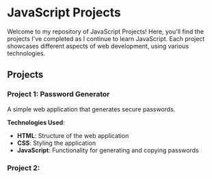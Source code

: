 
# JavaScript Projects

Welcome to my repository of JavaScript Projects! Here, you'll find the projects I've completed as I continue to learn JavaScript. Each project showcases different aspects of web development, using various technologies.

## Projects

### Project 1: Password Generator
A simple web application that generates secure passwords. 

**Technologies Used**:
- **HTML**: Structure of the web application
- **CSS**: Styling the application
- **JavaScript**: Functionality for generating and copying passwords

### Project 2:
